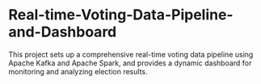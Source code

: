 # Real-time-Voting-Data-Pipeline-and-Dashboard
This project sets up a comprehensive real-time voting data pipeline using Apache Kafka and Apache Spark, and provides a dynamic dashboard for monitoring and analyzing election results.
